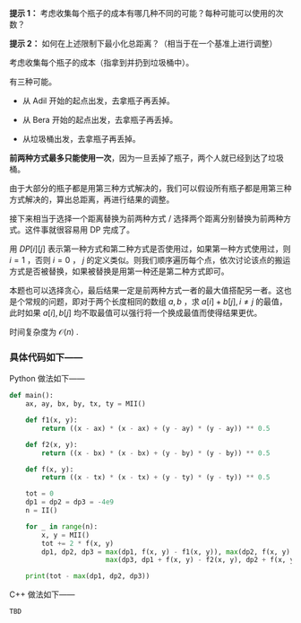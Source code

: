 **提示 1：** 考虑收集每个瓶子的成本有哪几种不同的可能？每种可能可以使用的次数？

**提示 2：** 如何在上述限制下最小化总距离？（相当于在一个基准上进行调整）

考虑收集每个瓶子的成本（指拿到并扔到垃圾桶中）。

有三种可能。

- 从 Adil 开始的起点出发，去拿瓶子再丢掉。

- 从 Bera 开始的起点出发，去拿瓶子再丢掉。

- 从垃圾桶出发，去拿瓶子再丢掉。

**前两种方式最多只能使用一次**，因为一旦丢掉了瓶子，两个人就已经到达了垃圾桶。

由于大部分的瓶子都是用第三种方式解决的，我们可以假设所有瓶子都是用第三种方式解决的，算出总距离，再进行结果的调整。

接下来相当于选择一个距离替换为前两种方式 / 选择两个距离分别替换为前两种方式。这件事就很容易用 DP 完成了。

用 $DP[i][j]$ 表示第一种方式和第二种方式是否使用过，如果第一种方式使用过，则 $i=1$ ，否则 $i=0$ ， $j$ 的定义类似。则我们顺序遍历每个点，依次讨论该点的搬运方式是否被替换，如果被替换是用第一种还是第二种方式即可。

本题也可以选择贪心，最后结果一定是前两种方式一者的最大值搭配另一者。这也是个常规的问题，即对于两个长度相同的数组 $a,b$ ，求 $a[i]+b[j], i\neq j$ 的最值，此时如果 $a[i],b[j]$ 均不取最值可以强行将一个换成最值而使得结果更优。

时间复杂度为 $\mathcal{O}(n)$ .

### 具体代码如下——

Python 做法如下——

```Python []
def main():
    ax, ay, bx, by, tx, ty = MII()

    def f1(x, y):
        return ((x - ax) * (x - ax) + (y - ay) * (y - ay)) ** 0.5

    def f2(x, y):
        return ((x - bx) * (x - bx) + (y - by) * (y - by)) ** 0.5

    def f(x, y):
        return ((x - tx) * (x - tx) + (y - ty) * (y - ty)) ** 0.5

    tot = 0
    dp1 = dp2 = dp3 = -4e9
    n = II()

    for _ in range(n):
        x, y = MII()
        tot += 2 * f(x, y)
        dp1, dp2, dp3 = max(dp1, f(x, y) - f1(x, y)), max(dp2, f(x, y) - f2(x, y)),\
                        max(dp3, dp1 + f(x, y) - f2(x, y), dp2 + f(x, y) - f1(x, y))

    print(tot - max(dp1, dp2, dp3))
```

C++ 做法如下——

```cpp []
TBD
```